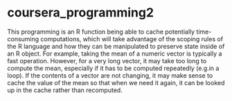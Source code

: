 # coursera_programming2

This programming is an R function being able to cache potentially time-consuming computations, which will take advantage of the scoping rules of the R language and how they can be manipulated to preserve state inside of an R object.
For example, taking the mean of a numeric vector is typically a fast operation. However, for a very long vector, it may take too long to compute the mean, especially if it has to be computed repeatedly (e.g.in a loop). If the contents of a vector are not changing, it may make sense to cache the value of the mean so that when we need it again, it can be looked up in the cache rather than recomputed. 

